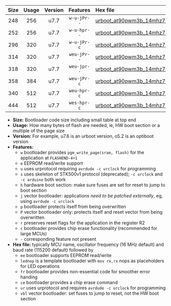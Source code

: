 |Size|Usage|Version|Features|Hex file|
|:-:|:-:|:-:|:-:|:--|
|248|256|u7.7|`w-u-jPr--`|[urboot_at90pwm3b_14mhz7456_38400bps_lednop_ur_vbl.hex](https://raw.githubusercontent.com/stefanrueger/urboot.hex/main/mcus/at90pwm3b/fcpu_14mhz7456/38400_bps/urboot_at90pwm3b_14mhz7456_38400bps_lednop_ur_vbl.hex)|
|252|256|u7.7|`w-u-hpr--`|[urboot_at90pwm3b_14mhz7456_38400bps_lednop_fr_ur.hex](https://raw.githubusercontent.com/stefanrueger/urboot.hex/main/mcus/at90pwm3b/fcpu_14mhz7456/38400_bps/urboot_at90pwm3b_14mhz7456_38400bps_lednop_fr_ur.hex)|
|296|320|u7.7|`w-u-jPr-c`|[urboot_at90pwm3b_14mhz7456_38400bps_lednop_fr_ce_ur_vbl.hex](https://raw.githubusercontent.com/stefanrueger/urboot.hex/main/mcus/at90pwm3b/fcpu_14mhz7456/38400_bps/urboot_at90pwm3b_14mhz7456_38400bps_lednop_fr_ce_ur_vbl.hex)|
|314|320|u7.7|`weu-jPr--`|[urboot_at90pwm3b_14mhz7456_38400bps_ee_lednop_ur_vbl.hex](https://raw.githubusercontent.com/stefanrueger/urboot.hex/main/mcus/at90pwm3b/fcpu_14mhz7456/38400_bps/urboot_at90pwm3b_14mhz7456_38400bps_ee_lednop_ur_vbl.hex)|
|318|320|u7.7|`weu-jpr--`|[urboot_at90pwm3b_14mhz7456_38400bps_ee_lednop_fr_ur_vbl.hex](https://raw.githubusercontent.com/stefanrueger/urboot.hex/main/mcus/at90pwm3b/fcpu_14mhz7456/38400_bps/urboot_at90pwm3b_14mhz7456_38400bps_ee_lednop_fr_ur_vbl.hex)|
|358|384|u7.7|`weu-jPr-c`|[urboot_at90pwm3b_14mhz7456_38400bps_ee_lednop_fr_ce_ur_vbl.hex](https://raw.githubusercontent.com/stefanrueger/urboot.hex/main/mcus/at90pwm3b/fcpu_14mhz7456/38400_bps/urboot_at90pwm3b_14mhz7456_38400bps_ee_lednop_fr_ce_ur_vbl.hex)|
|340|512|u7.7|`weu-hpr-c`|[urboot_at90pwm3b_14mhz7456_38400bps_ee_lednop_fr_ce_ur.hex](https://raw.githubusercontent.com/stefanrueger/urboot.hex/main/mcus/at90pwm3b/fcpu_14mhz7456/38400_bps/urboot_at90pwm3b_14mhz7456_38400bps_ee_lednop_fr_ce_ur.hex)|
|444|512|u7.7|`wes-hpr-c`|[urboot_at90pwm3b_14mhz7456_38400bps_ee_lednop_fr_ce.hex](https://raw.githubusercontent.com/stefanrueger/urboot.hex/main/mcus/at90pwm3b/fcpu_14mhz7456/38400_bps/urboot_at90pwm3b_14mhz7456_38400bps_ee_lednop_fr_ce.hex)|

- **Size:** Bootloader code size including small table at top end
- **Usage:** How many bytes of flash are needed, ie, HW boot section or a multiple of the page size
- **Version:** For example, u7.6 is an urboot version, o5.2 is an optiboot version
- **Features:**
  + `w` bootloader provides `pgm_write_page(sram, flash)` for the application at `FLASHEND-4+1`
  + `e` EEPROM read/write support
  + `u` uses urprotocol requiring `avrdude -c urclock` for programming
  + `s` uses skeleton of STK500v1 protocol (deprecated); `-c urclock` and `-c arduino` both work
  + `h` hardware boot section: make sure fuses are set for reset to jump to boot section
  + `j` vector bootloader: applications *need to be patched externally*, eg, using `avrdude -c urclock`
  + `p` bootloader protects itself from being overwritten
  + `P` vector bootloader only: protects itself and reset vector from being overwritten
  + `r` preserves reset flags for the application in the register R2
  + `c` bootloader provides chip erase functionality (recommended for large MCUs)
  + `-` corresponding feature not present
- **Hex file:** typically MCU name, oscillator frequency (16 MHz default) and baud rate (115200 default) followed by
  + `ee` bootloader supports EEPROM read/write
  + `lednop` is a template bootloader with `mov rx,rx` nops as placeholders for LED operations
  + `fr` bootloader provides non-essential code for smoother error handing
  + `ce` bootloader provides a chip erase command
  + `ur` uses urprotocol and requires `avrdude -c urclock` for programming
  + `vbl` vector bootloader: set fuses to jump to reset, not the HW boot section
